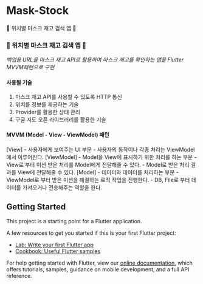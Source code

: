 # Mask-Stock
📕 위치별 마스크 재고 검색 앱 📕

### 📕 위치별 마스크 재고 검색 앱 📕
*백업용 URL을 마스크 재고 API로 활용하여 마스크 재고를 확인하는 앱을 Flutter MVVM패턴으로 구현*   

#### 사용될 기술
1. 마스크 재고 API를 사용할 수 있도록 HTTP 통신
2. 위치를 정보를 제공하는 기술
3. Provider를 활용한 상태 관리
4. 구글 지도 오픈 라이브러리를 활용한 기술

#### MVVM (Model - View - ViewModel) 패턴
[View] - 사용자에게 보여주는 UI 부문
          - 사용자의 동작이나 각종 처리는 ViewModel에서 이루어진다.
[ViewModel] - Model을 View에 표시하기 위한 처리를 하는 부문
                - View로 부터 미션 받은 처리를 Model에게 전달해줄 수 있다.
                - Model로 받은 처리 결과를 View에 전달해줄 수 있다.
[Model] - 데이터와 데이터를 처리하는 부문
            - ViewModel로 부터 받은 미션을 해결하는 로직 작업을 진행한다.
            - DB, File로 부터 데이터를 가져오거나 전송해주는 역할을 한다. 


## Getting Started

This project is a starting point for a Flutter application.

A few resources to get you started if this is your first Flutter project:

- [Lab: Write your first Flutter app](https://flutter.dev/docs/get-started/codelab)
- [Cookbook: Useful Flutter samples](https://flutter.dev/docs/cookbook)

For help getting started with Flutter, view our
[online documentation](https://flutter.dev/docs), which offers tutorials,
samples, guidance on mobile development, and a full API reference.
